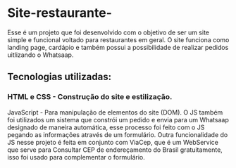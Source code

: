 # Site-restaurante-
Esse é um projeto que foi desenvolvido com o objetivo de ser um site simple e funcional voltado para restaurantes em geral. O site funciona como landing page, cardápio e também possui a possibilidade de realizar pedidos uitlizando o Whatsaap.

## Tecnologias utilizadas: 

### HTML e CSS -   Construção do site e estilização.
JavaScript - Para manipulação de elementos do site (DOM). O JS também foi utilizados um sistema que constrói um pedido e envia para um Whatsaap designado de maneira automática, esse processo foi feito com o JS pegando as informações através de um formulário. Outra funcionalidade do JS nesse projeto é feita em conjunto com ViaCep, que é um WebService que serve para Consultar CEP de endereçamento do Brasil gratuitamente, isso foi usado para complementar o formulário.
